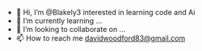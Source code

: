 - 👋 Hi, I’m @Blakely3
interested in learning code and Ai
- 🌱 I’m currently learning ...
- 💞️ I’m looking to collaborate on ...
- 📫 How to reach me davidwoodford83@gmail.com 

<!---
Blakely3/Blakely3 is a ✨ special ✨ repository because its `README.md` (this file) appears on your GitHub profile.
You can click the Preview link to take a look at your changes.
--->
